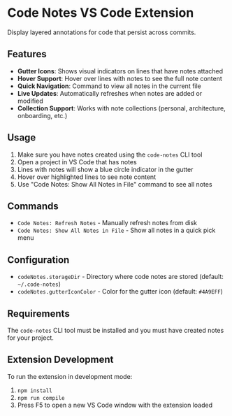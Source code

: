# Code Notes VS Code Extension

Display layered annotations for code that persist across commits.

## Features

- **Gutter Icons**: Shows visual indicators on lines that have notes attached
- **Hover Support**: Hover over lines with notes to see the full note content
- **Quick Navigation**: Command to view all notes in the current file
- **Live Updates**: Automatically refreshes when notes are added or modified
- **Collection Support**: Works with note collections (personal, architecture, onboarding, etc.)

## Usage

1. Make sure you have notes created using the `code-notes` CLI tool
2. Open a project in VS Code that has notes
3. Lines with notes will show a blue circle indicator in the gutter
4. Hover over highlighted lines to see note content
5. Use "Code Notes: Show All Notes in File" command to see all notes

## Commands

- `Code Notes: Refresh Notes` - Manually refresh notes from disk
- `Code Notes: Show All Notes in File` - Show all notes in a quick pick menu

## Configuration

- `codeNotes.storageDir` - Directory where code notes are stored (default: `~/.code-notes`)
- `codeNotes.gutterIconColor` - Color for the gutter icon (default: `#4A9EFF`)

## Requirements

The `code-notes` CLI tool must be installed and you must have created notes for your project.

## Extension Development

To run the extension in development mode:

1. `npm install`
2. `npm run compile`
3. Press F5 to open a new VS Code window with the extension loaded
